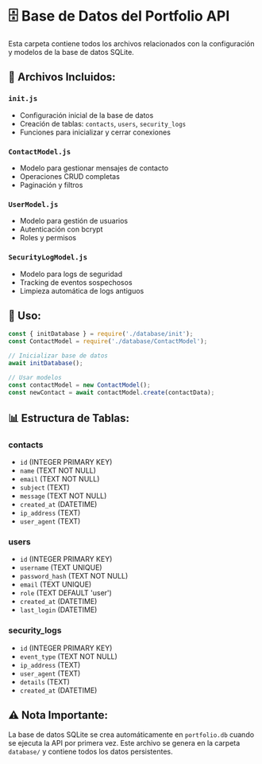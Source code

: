# 🗄️ Base de Datos del Portfolio API

Esta carpeta contiene todos los archivos relacionados con la configuración y modelos de la base de datos SQLite.

## 📁 **Archivos Incluidos:**

### **`init.js`**
- Configuración inicial de la base de datos
- Creación de tablas: `contacts`, `users`, `security_logs`
- Funciones para inicializar y cerrar conexiones

### **`ContactModel.js`**
- Modelo para gestionar mensajes de contacto
- Operaciones CRUD completas
- Paginación y filtros

### **`UserModel.js`**
- Modelo para gestión de usuarios
- Autenticación con bcrypt
- Roles y permisos

### **`SecurityLogModel.js`**
- Modelo para logs de seguridad
- Tracking de eventos sospechosos
- Limpieza automática de logs antiguos

## 🚀 **Uso:**

```javascript
const { initDatabase } = require('./database/init');
const ContactModel = require('./database/ContactModel');

// Inicializar base de datos
await initDatabase();

// Usar modelos
const contactModel = new ContactModel();
const newContact = await contactModel.create(contactData);
```

## 📊 **Estructura de Tablas:**

### **contacts**
- `id` (INTEGER PRIMARY KEY)
- `name` (TEXT NOT NULL)
- `email` (TEXT NOT NULL)
- `subject` (TEXT)
- `message` (TEXT NOT NULL)
- `created_at` (DATETIME)
- `ip_address` (TEXT)
- `user_agent` (TEXT)

### **users**
- `id` (INTEGER PRIMARY KEY)
- `username` (TEXT UNIQUE)
- `password_hash` (TEXT NOT NULL)
- `email` (TEXT UNIQUE)
- `role` (TEXT DEFAULT 'user')
- `created_at` (DATETIME)
- `last_login` (DATETIME)

### **security_logs**
- `id` (INTEGER PRIMARY KEY)
- `event_type` (TEXT NOT NULL)
- `ip_address` (TEXT)
- `user_agent` (TEXT)
- `details` (TEXT)
- `created_at` (DATETIME)

## ⚠️ **Nota Importante:**

La base de datos SQLite se crea automáticamente en `portfolio.db` cuando se ejecuta la API por primera vez. Este archivo se genera en la carpeta `database/` y contiene todos los datos persistentes.


